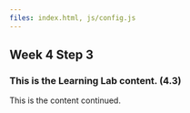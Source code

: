 ```yaml
---
files: index.html, js/config.js
---
```


## Week 4 Step 3

### This is the Learning Lab content. (4.3)

This is the content continued.
